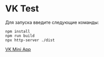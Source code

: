 # VK Test

Для запуска введите следующие команды:

```
npm install
npm run build
npx http-server ./dist
```

[VK Mini App](https://vk.com/app51876423)
